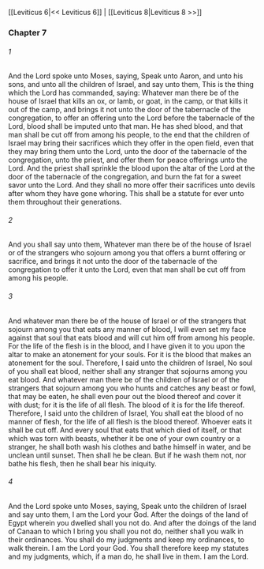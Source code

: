 [[Leviticus 6|<< Leviticus 6]]  |  [[Leviticus 8|Leviticus 8 >>]]

### Chapter 7
###### 1
And the Lord spoke unto Moses, saying, Speak unto Aaron, and unto his sons, and unto all the children of Israel, and say unto them, This is the thing which the Lord has commanded, saying: Whatever man there be of the house of Israel that kills an ox, or lamb, or goat, in the camp, or that kills it out of the camp, and brings it not unto the door of the tabernacle of the congregation, to offer an offering unto the Lord before the tabernacle of the Lord, blood shall be imputed unto that man. He has shed blood, and that man shall be cut off from among his people, to the end that the children of Israel may bring their sacrifices which they offer in the open field, even that they may bring them unto the Lord, unto the door of the tabernacle of the congregation, unto the priest, and offer them for peace offerings unto the Lord. And the priest shall sprinkle the blood upon the altar of the Lord at the door of the tabernacle of the congregation, and burn the fat for a sweet savor unto the Lord. And they shall no more offer their sacrifices unto devils after whom they have gone whoring. This shall be a statute for ever unto them throughout their generations.

###### 2
And you shall say unto them, Whatever man there be of the house of Israel or of the strangers who sojourn among you that offers a burnt offering or sacrifice, and brings it not unto the door of the tabernacle of the congregation to offer it unto the Lord, even that man shall be cut off from among his people.

###### 3
And whatever man there be of the house of Israel or of the strangers that sojourn among you that eats any manner of blood, I will even set my face against that soul that eats blood and will cut him off from among his people. For the life of the flesh is in the blood, and I have given it to you upon the altar to make an atonement for your souls. For it is the blood that makes an atonement for the soul. Therefore, I said unto the children of Israel, No soul of you shall eat blood, neither shall any stranger that sojourns among you eat blood. And whatever man there be of the children of Israel or of the strangers that sojourn among you who hunts and catches any beast or fowl, that may be eaten, he shall even pour out the blood thereof and cover it with dust; for it is the life of all flesh. The blood of it is for the life thereof. Therefore, I said unto the children of Israel, You shall eat the blood of no manner of flesh, for the life of all flesh is the blood thereof. Whoever eats it shall be cut off. And every soul that eats that which died of itself, or that which was torn with beasts, whether it be one of your own country or a stranger, he shall both wash his clothes and bathe himself in water, and be unclean until sunset. Then shall he be clean. But if he wash them not, nor bathe his flesh, then he shall bear his iniquity.

###### 4
And the Lord spoke unto Moses, saying, Speak unto the children of Israel and say unto them, I am the Lord your God. After the doings of the land of Egypt wherein you dwelled shall you not do. And after the doings of the land of Canaan to which I bring you shall you not do, neither shall you walk in their ordinances. You shall do my judgments and keep my ordinances, to walk therein. I am the Lord your God. You shall therefore keep my statutes and my judgments, which, if a man do, he shall live in them. I am the Lord.